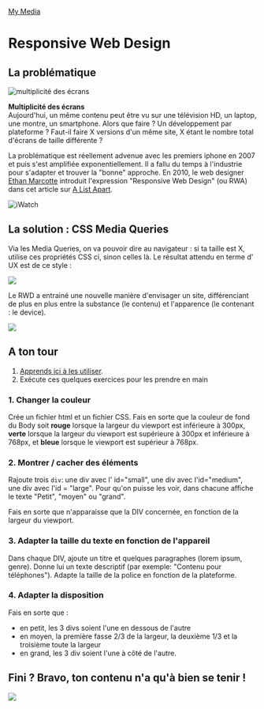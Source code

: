 [My Media](https://mmarinom.github.io/media.queries/)
# Responsive Web Design

## La problématique

![multiplicité des écrans](./responsive.jpg)

**Multiplicité des écrans**  
Aujourd'hui, un même contenu peut être vu sur une télévision HD, un laptop, une montre, un smartphone. Alors que faire ? Un développement par plateforme ? Faut-il faire X versions d'un même site, X étant le nombre total d'écrans de taille différente ?

La problématique est réellement advenue avec les premiers iphone en 2007 et puis s'est amplifiée exponentiellement.  Il a fallu du temps à l'industrie pour s'adapter et trouver la "bonne" approche. En 2010, le web designer [Ethan Marcotte](https://twitter.com/beep) introduit l'expression "Responsive Web Design" (ou RWA) dans cet article sur [A List Apart](http://alistapart.com/article/responsive-web-design).  


![iWatch](watch.jpg)

## La solution : CSS Media Queries
Via les Media Queries, on va pouvoir dire au navigateur : si ta taille est X, utilise ces propriétés CSS ci, sinon celles là. Le résultat attendu en terme d' UX est de ce style :   

![](responsive-screens.gif)

Le RWD a entrainé une nouvelle manière d'envisager un site, différenciant de plus en plus entre la substance (le contenu) et l'apparence (le contenant : le device).

![](water.jpg)


## A ton tour
1. [Apprends ici à les utiliser](https://www.w3schools.com/css/css_rwd_mediaqueries.asp).
2. Exécute ces quelques exercices pour les prendre en main

### 1. Changer la couleur
Crée un fichier html et un fichier CSS.
Fais en sorte que la couleur de fond du Body soit **rouge** lorsque la largeur du viewport est inférieure à 300px, **verte** lorsque la largeur du viewport est supérieure à 300px et inférieure à 768px, et **bleue** lorsque le viewport est supérieur à 768px.

### 2. Montrer / cacher des éléments
Rajoute trois `div`: une div avec l' id="small", une div avec l'id="medium", une div avec l'id = "large". Pour qu'on puisse les voir, dans chacune affiche le texte "Petit", "moyen" ou "grand".

Fais en sorte que n'apparaisse que la DIV concernée, en fonction de la largeur du viewport.

### 3. Adapter la taille du texte en fonction de l'appareil
Dans chaque DIV, ajoute un titre et quelques paragraphes (lorem ipsum, genre). Donne lui un texte descriptif (par exemple: "Contenu pour téléphones").
Adapte la taille de la police en fonction de la plateforme.

### 4. Adapter la disposition
Fais en sorte que :

- en petit, les 3 divs soient l'une en dessous de l'autre
- en moyen, la première fasse 2/3 de la largeur, la deuxième 1/3 et la troisième toute la largeur
- en grand, les 3 div soient l'une à côté de l'autre.

## Fini ? Bravo, ton contenu n'a qu'à bien se tenir !

![](barbapapa.gif)
